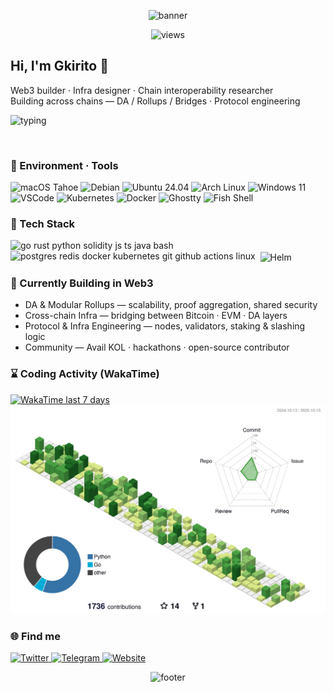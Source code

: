 <!-- Top Gradient Banner -->
<p align="center">
  <img src="https://capsule-render.vercel.app/api?type=waving&height=200&text=Gkirito&fontAlign=50&fontAlignY=40&color=gradient&customColorList=2,14,18,30&fontColor=ffffff" alt="banner"/>
</p>

<!-- View Counter centered above the header (as requested) -->
<p align="center">
  <img src="https://komarev.com/ghpvc/?username=Gkirito&style=flat-square&color=brightgreen" alt="views"/>
</p>

<h2>Hi, I'm Gkirito 👋</h2>
<p>
  Web3 builder · Infra designer · Chain interoperability researcher<br>
  Building across chains — DA / Rollups / Bridges · Protocol engineering
</p>

<!-- Typing line (public instance) -->
<img
  src="https://readme-typing-svg.demolab.com/?font=JetBrains+Mono&pause=1200&color=2AA889&width=560&lines=Modular+Blockchains+%7C+Data+Availability;Cross-chain+Bridges+%7C+Rollups;Open-source+Infra+for+Web3+%F0%9F%8C%90"
  alt="typing"
/>

<!-- ✅ Self-hosted alternative (commented; replace domain if you deploy your own) -->
<!--
<img
  src="https://typing.gkirito.com?font=JetBrains+Mono&pause=1200&color=2AA889&width=560&lines=Modular+Blockchains+%7C+Data+Availability;Cross-chain+Bridges+%7C+Rollups;Open-source+Infra+for+Web3+🌐"
  alt="typing (self-hosted)"
/>
-->

<!-- 🧵 Static fallback (commented; enable if the typing svg is flaky) -->
<!--
<p><strong>Modular Blockchains · Data Availability · Cross-chain Bridges · Rollups · Open-source Infra for Web3 🌐</strong></p>
-->

<br>

<h3>🧰 Environment · Tools</h3>
<p>
  <img src="https://img.shields.io/badge/macOS-Tahoe-000000?style=flat-square&logo=apple" alt="macOS Tahoe"/>
  <img src="https://img.shields.io/badge/Debian-Stable-AB1F2B?style=flat-square&logo=debian&logoColor=white" alt="Debian"/>
  <img src="https://img.shields.io/badge/Ubuntu-24.04-E95420?style=flat-square&logo=ubuntu&logoColor=white" alt="Ubuntu 24.04"/>
  <img src="https://img.shields.io/badge/Arch_Linux-Rolling-1793D1?style=flat-square&logo=archlinux&logoColor=white" alt="Arch Linux"/>
  <img src="https://img.shields.io/badge/Windows-11-0078D6?style=flat-square&logo=windows&logoColor=white" alt="Windows 11"/>
  <br>
  <img src="https://img.shields.io/badge/VSCode-007ACC?style=flat-square&logo=visualstudiocode&logoColor=white" alt="VSCode"/>
  <img src="https://img.shields.io/badge/Kubernetes-326CE5?style=flat-square&logo=kubernetes&logoColor=white" alt="Kubernetes"/>
  <img src="https://img.shields.io/badge/Docker-2496ED?style=flat-square&logo=docker&logoColor=white" alt="Docker"/>
  <img src="https://img.shields.io/badge/Ghostty-Terminal-0A0A0A?style=flat-square" alt="Ghostty"/>
  <img src="https://img.shields.io/badge/Fish_Shell-00A6D6?style=flat-square&logo=fishshell&logoColor=white" alt="Fish Shell"/>
</p>

<h3>🧠 Tech Stack</h3>
<p>
  <!-- row 1 -->
  <img src="https://skillicons.dev/icons?i=go,rust,py,solidity,js,ts,java,bash&perline=8" alt="go rust python solidity js ts java bash" />
  <br>
  <!-- row 2 (Helm uses Simple Icons because skillicons has no helm) -->
  <img src="https://skillicons.dev/icons?i=postgres,redis,docker,kubernetes,git,githubactions,linux&perline=8" alt="postgres redis docker kubernetes git github actions linux" />
  <img src="https://cdn.simpleicons.org/helm/0F1689" alt="Helm" width="42" height="42" style="vertical-align:middle;margin-left:4px;" />
</p>

<h3>🚀 Currently Building in Web3</h3>
<ul>
  <li>DA & Modular Rollups — scalability, proof aggregation, shared security</li>
  <li>Cross-chain Infra — bridging between Bitcoin · EVM · DA layers</li>
  <li>Protocol & Infra Engineering — nodes, validators, staking & slashing logic</li>
  <li>Community — Avail KOL · hackathons · open-source contributor</li>
</ul>

<h3>⌛ Coding Activity (WakaTime)</h3>
<!-- Replace username= if needed -->
<a href="https://wakatime.com/@Gkirito">
  <img
    src="https://github-readme-stats.vercel.app/api/wakatime?username=Gkirito&layout=compact&hide_border=true&range=last_7_days"
    alt="WakaTime last 7 days"
  />
</a>

<!-- Optional GitHub stats (commented because private work skews accuracy) -->
<!--
<img src="https://pixel-profile.vercel.app/api/github-stats?username=Gkirito&screen_effect=true&background=linear-gradient(to%20bottom%20right,%235580eb,%232aeeff)" width="420" alt="GitHub Stats"/>
-->

<!-- 3D Contributions (auto-updated by action) -->
<picture>
  <!-- 深色主题用夜景静态图，加载稳；浅色用季节动画图，带一点动效 -->
  <source media="(prefers-color-scheme: dark)" srcset="./profile-3d-contrib/profile-night-rainbow.svg" />
  <source media="(prefers-color-scheme: light)" srcset="./profile-3d-contrib/profile-season-animate.svg" />
  <img alt="3D contributions" src="./profile-3d-contrib/profile-green-animate.svg" />
</picture>

<h3>🌐 Find me</h3>
<p>
  <a href="https://twitter.com/Gukirito">
    <img src="https://img.shields.io/badge/Twitter-@Gukirito-00E5FF?style=for-the-badge&logo=twitter&logoColor=white&labelColor=001219" alt="Twitter"/>
  </a>
  <a href="https://t.me/Gkirito">
    <img src="https://img.shields.io/badge/Telegram-@Gkirito-00FFA8?style=for-the-badge&logo=telegram&logoColor=white&labelColor=001219" alt="Telegram"/>
  </a>
  <a href="https://gkirito.com">
    <img src="https://img.shields.io/badge/Website-gkirito.com-FF00E5?style=for-the-badge&logo=vercel&logoColor=white&labelColor=001219" alt="Website"/>
  </a>
</p>

<!-- Bottom Gradient Banner -->
<p align="center">
  <img src="https://capsule-render.vercel.app/api?type=waving&height=120&section=footer&color=gradient&customColorList=2,14,18,30" alt="footer"/>
</p>
